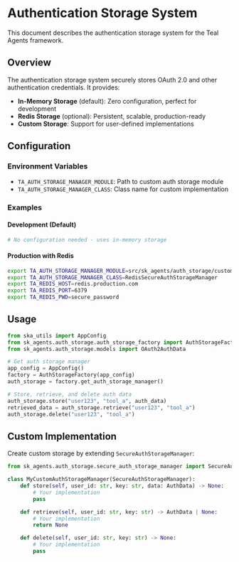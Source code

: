 # Authentication Storage System

This document describes the authentication storage system for the Teal Agents framework.

## Overview

The authentication storage system securely stores OAuth 2.0 and other authentication credentials. It provides:

- **In-Memory Storage** (default): Zero configuration, perfect for development
- **Redis Storage** (optional): Persistent, scalable, production-ready
- **Custom Storage**: Support for user-defined implementations

## Configuration

### Environment Variables

- `TA_AUTH_STORAGE_MANAGER_MODULE`: Path to custom auth storage module
- `TA_AUTH_STORAGE_MANAGER_CLASS`: Class name for custom implementation

### Examples

#### Development (Default)
```bash
# No configuration needed - uses in-memory storage
```

#### Production with Redis
```bash
export TA_AUTH_STORAGE_MANAGER_MODULE=src/sk_agents/auth_storage/custom/example_redis_auth_storage.py
export TA_AUTH_STORAGE_MANAGER_CLASS=RedisSecureAuthStorageManager
export TA_REDIS_HOST=redis.production.com
export TA_REDIS_PORT=6379
export TA_REDIS_PWD=secure_password
```

## Usage

```python
from ska_utils import AppConfig
from sk_agents.auth_storage.auth_storage_factory import AuthStorageFactory
from sk_agents.auth_storage.models import OAuth2AuthData

# Get auth storage manager
app_config = AppConfig()
factory = AuthStorageFactory(app_config)
auth_storage = factory.get_auth_storage_manager()

# Store, retrieve, and delete auth data
auth_storage.store("user123", "tool_a", auth_data)
retrieved_data = auth_storage.retrieve("user123", "tool_a")
auth_storage.delete("user123", "tool_a")
```

## Custom Implementation

Create custom storage by extending `SecureAuthStorageManager`:

```python
from sk_agents.auth_storage.secure_auth_storage_manager import SecureAuthStorageManager

class MyCustomAuthStorageManager(SecureAuthStorageManager):
    def store(self, user_id: str, key: str, data: AuthData) -> None:
        # Your implementation
        pass

    def retrieve(self, user_id: str, key: str) -> AuthData | None:
        # Your implementation
        return None

    def delete(self, user_id: str, key: str) -> None:
        # Your implementation
        pass
```
